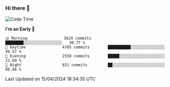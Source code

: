 ### Hi there 👋
<!--START_SECTION:waka-->
![Code Time](http://img.shields.io/badge/Code%20Time-605%20hrs%2043%20mins-blue)

**I'm an Early 🐤** 

```text
🌞 Morning                3629 commits        ████████░░░░░░░░░░░░░░░░░   30.77 % 
🌆 Daytime                4785 commits        ██████████░░░░░░░░░░░░░░░   40.57 % 
🌃 Evening                2558 commits        █████░░░░░░░░░░░░░░░░░░░░   21.69 % 
🌙 Night                  821 commits         ██░░░░░░░░░░░░░░░░░░░░░░░   06.96 % 
```



 Last Updated on 15/04/2024 18:34:35 UTC
<!--END_SECTION:waka-->

<!--
**BrianCurliss/BrianCurliss** is a ✨ _special_ ✨ repository because its `README.md` (this file) appears on your GitHub profile.

Here are some ideas to get you started:

- 🔭 I’m currently working on ...
- 🌱 I’m currently learning ...
- 👯 I’m looking to collaborate on ...
- 🤔 I’m looking for help with ...
- 💬 Ask me about ...
- 📫 How to reach me: ...
- 😄 Pronouns: ...
- ⚡ Fun fact: ...
-->
